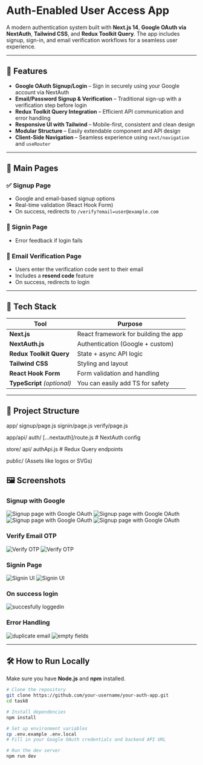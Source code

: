 # Auth-Enabled User Access App

A modern authentication system built with **Next.js 14**, **Google OAuth via NextAuth**, **Tailwind CSS**, and **Redux Toolkit Query**. The app includes signup, sign-in, and email verification workflows for a seamless user experience.

---

## 🚀 Features

- **Google OAuth Signup/Login** – Sign in securely using your Google account via NextAuth
- **Email/Password Signup & Verification** – Traditional sign-up with a verification step before login
- **Redux Toolkit Query Integration** – Efficient API communication and error handling
- **Responsive UI with Tailwind** – Mobile-first, consistent and clean design
- **Modular Structure** – Easily extendable component and API design
- **Client-Side Navigation** – Seamless experience using `next/navigation` and `useRouter`

---

## 📄 Main Pages

### ✅ Signup Page

- Google and email-based signup options  
- Real-time validation (React Hook Form)  
- On success, redirects to `/verify?email=user@example.com`  

### 🔐 Signin Page

- Error feedback if login fails

### 📧 Email Verification Page

- Users enter the verification code sent to their email  
- Includes a **resend code** feature  
- On success, redirects to login

---

## 🧩 Tech Stack

| Tool            | Purpose                                |
|-----------------|----------------------------------------|
| **Next.js**     | React framework for building the app   |
| **NextAuth.js** | Authentication (Google + custom)       |
| **Redux Toolkit Query** | State + async API logic         |
| **Tailwind CSS**| Styling and layout                     |
| **React Hook Form** | Form validation and handling       |
| **TypeScript** *(optional)* | You can easily add TS for safety |

---

## 📁 Project Structure

app/
signup/page.js
signin/page.js
verify/page.js

app/api/
auth/
[...nextauth]/route.js # NextAuth config

store/
api/
authApi.js # Redux Query endpoints



public/
(Assets like logos or SVGs)

## 🖼️ Screenshots

### Signup with Google
![Signup page with Google OAuth](./public/screens/task8-1.png)
![Signup page with Google OAuth](./public/screens/task8-2.png)
![Signup page with Google OAuth](./public/screens/tasl8-3.png)
![Signup page with Google OAuth](./public/screens/tasl8-4.png)

### Verify Email OTP
![Verify OTP](./public/screens/test8-v1.png)
![Verify OTP](./public/screens/test8-v2.png)


### Signin Page
![Signin UI](./public/screens/task8-l1.png)
![Signin UI](./public/screens/task-8le-1.png)

### On success login
![succesfully loggedin ](./public/screens/tasl8-4.png)

### Error Handling 
![duplicate email](./public/screens/task8-e1.png)
![empty fields](./public/screens/task8-e2.png)

---

## 🛠️ How to Run Locally

Make sure you have **Node.js** and **npm** installed.

```bash
# Clone the repository
git clone https://github.com/your-username/your-auth-app.git
cd task8

# Install dependencies
npm install

# Set up environment variables
cp .env.example .env.local
# Fill in your Google OAuth credentials and backend API URL

# Run the dev server
npm run dev
